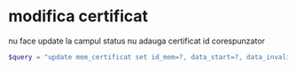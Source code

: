 # modifica certificat

nu face update la campul status
nu adauga certificat id corespunzator

```php
$query = "update mem_certificat set id_mem=?, data_start=?, data_invalidare=?, reg_cert_id=?, cod_qr=? where id_certificat=?";
```
